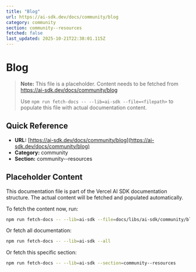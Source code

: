 ```yaml
---
title: "Blog"
url: https://ai-sdk.dev/docs/community/blog
category: community
section: community--resources
fetched: false
last_updated: 2025-10-21T22:38:01.115Z
---
```


# Blog

> **Note:** This file is a placeholder. Content needs to be fetched from https://ai-sdk.dev/docs/community/blog
>
> Use `npm run fetch-docs -- --lib=ai-sdk --file=<filepath>` to populate this file with actual documentation content.

## Quick Reference

- **URL:** [https://ai-sdk.dev/docs/community/blog](https://ai-sdk.dev/docs/community/blog)
- **Category:** community
- **Section:** community--resources

## Placeholder Content

This documentation file is part of the Vercel AI SDK documentation structure.
The actual content will be fetched and populated automatically.

To fetch the content now, run:

```bash
npm run fetch-docs -- --lib=ai-sdk --file=docs/libs/ai-sdk/community/blog.md
```

Or fetch all documentation:

```bash
npm run fetch-docs -- --lib=ai-sdk --all
```

Or fetch this specific section:

```bash
npm run fetch-docs -- --lib=ai-sdk --section=community--resources
```
